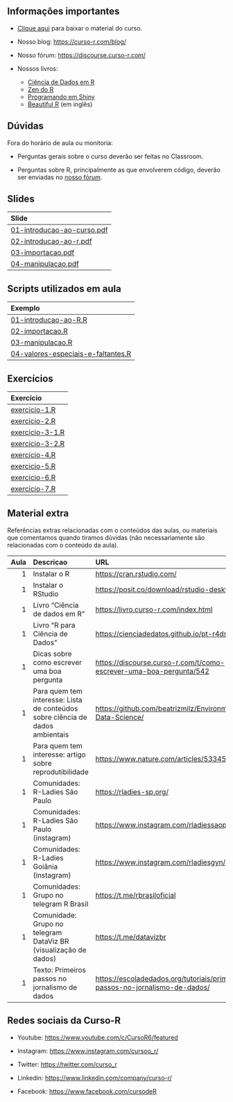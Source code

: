 
<!-- README.md is generated from README.Rmd. Please edit that file -->

## Informações importantes

- [Clique
  aqui](https://github.com/curso-r/main-r4ds-1/raw/master/material_do_curso.zip)
  para baixar o material do curso.

- Nosso blog: <https://curso-r.com/blog/>

- Nosso fórum: <https://discourse.curso-r.com/>

- Nossos livros:

  - [Ciência de Dados em R](https://livro.curso-r.com/)
  - [Zen do R](https://curso-r.github.io/zen-do-r/)
  - [Programando em Shiny](https://programando-em-shiny.curso-r.com/)
  - [Beautiful R](https://curso-r.github.io/beautiful-r/) (em inglês)

## Dúvidas

Fora do horário de aula ou monitoria:

- Perguntas gerais sobre o curso deverão ser feitas no Classroom.

- Perguntas sobre R, principalmente as que envolverem código, deverão
  ser enviadas no [nosso fórum](https://discourse.curso-r.com/).

## Slides

| Slide                                                                                                   |
|:--------------------------------------------------------------------------------------------------------|
| [01-introducao-ao-curso.pdf](https://curso-r.github.io/202401-r4ds-1/slides/01-introducao-ao-curso.pdf) |
| [02-introducao-ao-r.pdf](https://curso-r.github.io/202401-r4ds-1/slides/02-introducao-ao-r.pdf)         |
| [03-importacao.pdf](https://curso-r.github.io/202401-r4ds-1/slides/03-importacao.pdf)                   |
| [04-manipulacao.pdf](https://curso-r.github.io/202401-r4ds-1/slides/04-manipulacao.pdf)                 |

## Scripts utilizados em aula

| Exemplo                                                                                                                  |
|:-------------------------------------------------------------------------------------------------------------------------|
| [01-introducao-ao-R.R](https://curso-r.github.io/202401-r4ds-1/scripts/01-introducao-ao-R.R)                             |
| [02-importacao.R](https://curso-r.github.io/202401-r4ds-1/scripts/02-importacao.R)                                       |
| [03-manipulacao.R](https://curso-r.github.io/202401-r4ds-1/scripts/03-manipulacao.R)                                     |
| [04-valores-especiais-e-faltantes.R](https://curso-r.github.io/202401-r4ds-1/scripts/04-valores-especiais-e-faltantes.R) |

## Exercícios

| Exercício                                                                             |
|:--------------------------------------------------------------------------------------|
| [exercicio-1.R](https://curso-r.github.io/202401-r4ds-1/exercicios/exercicio-1.R)     |
| [exercicio-2.R](https://curso-r.github.io/202401-r4ds-1/exercicios/exercicio-2.R)     |
| [exercicio-3-1.R](https://curso-r.github.io/202401-r4ds-1/exercicios/exercicio-3-1.R) |
| [exercicio-3-2.R](https://curso-r.github.io/202401-r4ds-1/exercicios/exercicio-3-2.R) |
| [exercicio-4.R](https://curso-r.github.io/202401-r4ds-1/exercicios/exercicio-4.R)     |
| [exercicio-5.R](https://curso-r.github.io/202401-r4ds-1/exercicios/exercicio-5.R)     |
| [exercicio-6.R](https://curso-r.github.io/202401-r4ds-1/exercicios/exercicio-6.R)     |
| [exercicio-7.R](https://curso-r.github.io/202401-r4ds-1/exercicios/exercicio-7.R)     |

## Material extra

Referências extras relacionadas com o conteúdos das aulas, ou materiais
que comentamos quando tiramos dúvidas (não necessariamente são
relacionadas com o conteúdo da aula).

| Aula | Descricao                                                                     | URL                                                                            |
|-----:|:------------------------------------------------------------------------------|:-------------------------------------------------------------------------------|
|    1 | Instalar o R                                                                  | <https://cran.rstudio.com/>                                                    |
|    1 | Instalar o RStudio                                                            | <https://posit.co/download/rstudio-desktop/>                                   |
|    1 | Livro “Ciência de dados em R”                                                 | <https://livro.curso-r.com/index.html>                                         |
|    1 | Livro “R para Ciência de Dados”                                               | <https://cienciadedatos.github.io/pt-r4ds/>                                    |
|    1 | Dicas sobre como escrever uma boa pergunta                                    | <https://discourse.curso-r.com/t/como-escrever-uma-boa-pergunta/542>           |
|    1 | Para quem tem interesse: Lista de conteúdos sobre ciência de dados ambientais | <https://github.com/beatrizmilz/Environmental-Data-Science/>                   |
|    1 | Para quem tem interesse: artigo sobre reprodutibilidade                       | <https://www.nature.com/articles/533452a>                                      |
|    1 | Comunidades: R-Ladies São Paulo                                               | <https://rladies-sp.org/>                                                      |
|    1 | Comunidades: R-Ladies São Paulo (instagram)                                   | <https://www.instagram.com/rladiessaopaulo>                                    |
|    1 | Comunidades: R-Ladies Goiânia (instagram)                                     | <https://www.instagram.com/rladiesgyn/>                                        |
|    1 | Comunidades: Grupo no telegram R Brasil                                       | <https://t.me/rbrasiloficial>                                                  |
|    1 | Comunidade: Grupo no telegram DataViz BR (visualização de dados)              | <https://t.me/datavizbr>                                                       |
|    1 | Texto: Primeiros passos no jornalismo de dados                                | <https://escoladedados.org/tutoriais/primeiros-passos-no-jornalismo-de-dados/> |

## Redes sociais da Curso-R

- Youtube: <https://www.youtube.com/c/CursoR6/featured>

- Instagram: <https://www.instagram.com/cursoo_r/>

- Twitter: <https://twitter.com/curso_r>

- Linkedin: <https://www.linkedin.com/company/curso-r/>

- Facebook: <https://www.facebook.com/cursodeR>
